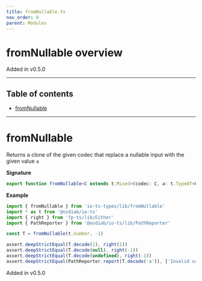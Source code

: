 ```yaml
---
title: fromNullable.ts
nav_order: 9
parent: Modules
---
```


# fromNullable overview

Added in v0.5.0

---

<h2 class="text-delta">Table of contents</h2>

- [fromNullable](#fromnullable)

---

# fromNullable

Returns a clone of the given codec that replace a nullable input with the given value `a`

**Signature**

```ts
export function fromNullable<C extends t.Mixed>(codec: C, a: t.TypeOf<C>, name = `fromNullable(${codec.name})`): C { ... }
```

**Example**

```ts
import { fromNullable } from 'io-ts-types/lib/fromNullable'
import * as t from '@osdiab/io-ts'
import { right } from 'fp-ts/lib/Either'
import { PathReporter } from '@osdiab/io-ts/lib/PathReporter'

const T = fromNullable(t.number, -1)

assert.deepStrictEqual(T.decode(1), right(1))
assert.deepStrictEqual(T.decode(null), right(-1))
assert.deepStrictEqual(T.decode(undefined), right(-1))
assert.deepStrictEqual(PathReporter.report(T.decode('a')), ['Invalid value "a" supplied to : fromNullable(number)'])
```

Added in v0.5.0
